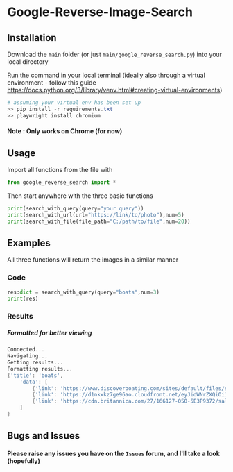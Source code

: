 # Google-Reverse-Image-Search

## Installation
Download the `main` folder (or just `main/google_reverse_search.py`) into your local directory

Run the command in your local terminal (ideally also through a virtual environment - follow this guide https://docs.python.org/3/library/venv.html#creating-virtual-environments)
```ps1
# assuming your virtual env has been set up
>> pip install -r requirements.txt
>> playwright install chromium
```

#### Note : Only works on Chrome (for now)

## Usage

Import all functions from the file with 
```py
from google_reverse_search import *
```

Then start anywhere with the three basic functions

```py
print(search_with_query(query="your query"))
print(search_with_url(url="https://link/to/photo"),num=5)
print(search_with_file(file_path="C:/path/to/file",num=20))
```

## Examples
All three functions will return the images in a similar manner

### Code
```py
res:dict = search_with_query(query="boats",num=3)
print(res)
```

### Results
##### Formatted for better viewing
```ps1
Connected...
Navigating...
Getting results...
Formatting results...
{'title': 'boats', 
    'data': [
        {'link': 'https://www.discoverboating.com/sites/default/files/small-boats_1.jpg', 'name': 'The Ultimate Guide to Small Boats | Discover Boating', 'dimensions': [1200, 795]}, 
        {'link': 'https://d1nkxkz7ge96ao.cloudfront.net/eyJidWNrZXQiOiJzbW4tbWFpbi1zaXRlLWJ1Y2tldCIsImtleSI6ImltYWdlc1wvaW1hZ2luXC9McktPcmhFcE5FN0FNV3lFQUxRMUpFOE0wTjVsc1VkekxsNU9ZcEZsLmpwZyIsImVkaXRzIjp7InJlc2l6ZSI6eyJ3aWR0aCI6MjYwMCwiaGVpZ2h0IjoxMzAwLCJmaXQiOiJjb3ZlciJ9fX0=', 'name': "Family-Friendly Offshore Center Consoles & Bay Boats from 20' to 35' |  Sportsman Boats", 'dimensions': [2600, 1300]}, 
        {'link': 'https://cdn.britannica.com/27/166127-050-5E3F9372/salmon-fishing-boat-Alaska.jpg', 'name': 'Boat | Definition, History, Types, & Facts | Britannica', 'dimensions': [1600, 1075]}
    ]
}
```

## Bugs and Issues
#### Please raise any issues you have on the `Issues` forum, and I'll take a look (hopefully)

